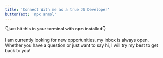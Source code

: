 ```yaml
---
title: 'Connect With me as a true JS Developer'
buttonText: 'npx anmol'
---
```


👇just hit this in your terminal with npm installed👇

I am currently looking for new opportunities, my inbox is always open. Whether you have a question or just want to say hi, I will try my best to get back to you!

